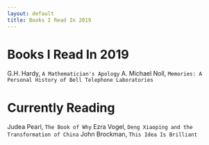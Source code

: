 ```yaml
---
layout: default
title: Books I Read In 2019
---
```

# Books I Read In 2019

G.H. Hardy, `A Mathematician's Apology`
A. Michael Noll, `Memories: A Personal History of Bell Telephone Laboratories`


# Currently Reading

Judea Pearl, `The Book of Why`
Ezra Vogel, `Deng Xiaoping and the Transformation of China`
John Brockman, `This Idea Is Brilliant`
